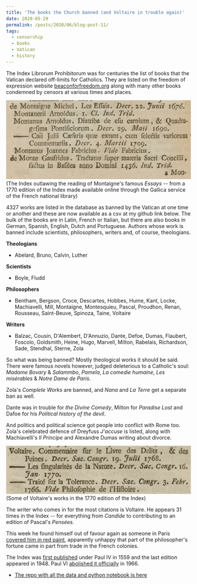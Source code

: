 ```yaml
---
title: 'The books the Church banned (and Voltaire in trouble again)'
date: 2020-05-29
permalink: /posts/2020/06/blog-post-11/
tags:
  - censorship
  - books
  - Vatican
  - history
---
```

The Index Librorum Prohibitorum was for centuries the list of books that the Vatican declared off-limits for Catholics. They are listed on the freedom of expression website [beaconforfreedom.org](http://www.beaconforfreedom.org) along with many other books condemned by censors at various times and places.

![Montaigne outlawed in the Index](/images/montaigne.png)
(The Index outlawing the reading of Montaigne's famous *Essays* -- from a 1770 edition of the Index made available online through the Gallica service of the French national library)

4327 works are listed in the database as banned by the Vatican at one time or another and these are now available as a csv at my github link below. The bulk of the books are in Latin, French or Italian, but there are also books in German, Spanish, English, Dutch and Portuguese. Authors whose work is banned include scientists, philosophers, writers and, of course, theologians.

**Theologians**
- Abelard, Bruno, Calvin, Luther

**Scientists**
- Boyle, Fludd

**Philosophers**
- Bentham, Bergson, Croce, Descartes, Hobbes, Hume, Kant, Locke, Machiavelli, Mill, Montaigne, Montesquieu, Pascal, Proudhon, Renan, Rousseau, Saint-Beuve, Spinoza, Taine, Voltaire

**Writers**
- Balzac, Cousin, D'Alembert, D'Annuzio, Dante, Defoe, Dumas, Flaubert, Foscolo, Goldsmith, Heine, Hugo, Marvell, Milton, Rabelais, Richardson, Sade, Stendhal, Sterne, Zola

So what was being banned? Mostly theological works it should be said. There were famous novels however, judged deleterious to a Catholic's soul: *Madame Bovary* & *Salammbo*, *Pamela*, *La comedie humaine*, *Les misérables* & *Notre Dame de Paris*.

Zola's *Complete Works* are banned, and *Nana* and *La Terre* get a separate ban as well.

Dante was in trouble for *the Divine Comedy*, Milton for *Paradise Lost* and Dafoe for his *Political history of the devil*.

And politics and political science got people into conflict with Rome too. Zola's celebrated defence of Dreyfuss *J'accuse* is listed, along with Machiavelli's *Il Principe* and Alexandre Dumas writing about divorce.

![Some of Voltaire's works in the 1770 edition of the Index](/images/voltaire_1770_ed.png)
(Some of Voltaire's works in the 1770 edition of the Index)

The writer who comes in for the most citations is Voltaire. He appears 31 times in the Index -- for everything from *Candide* to contributing to an edition of Pascal's *Pensées*.

This week he found himself out of favour again as someone in Paris [covered him in red paint](https://www.france24.com/en/20200622-protesters-daub-paris-statues-of-voltaire-french-colonial-era-general-in-red-paint), apparently unhappy that part of the philosopher's fortune came in part from trade in the French colonies.

The Index was [first published](https://www.newadvent.org/cathen/07721a.htm) under Paul IV in 1559 and the last edition appeared in 1948. Paul VI [abolished it officially](https://www.britannica.com/topic/Index-Librorum-Prohibitorum) in 1966.

* [The repo with all the data and python notebook is here](https://github.com/aodhanlutetiae/index)
